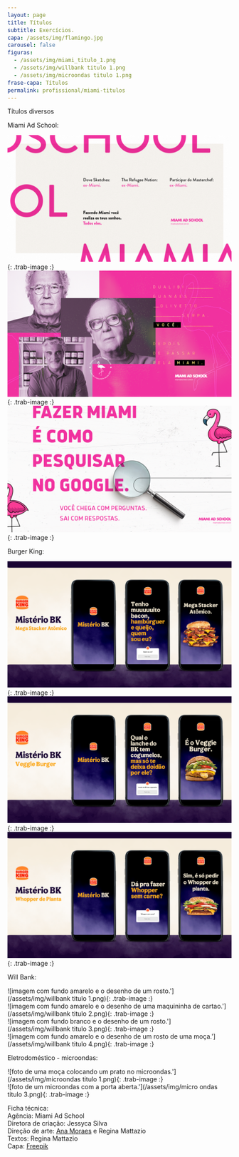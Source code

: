 ```yaml
---
layout: page
title: Títulos
subtitle: Exercícios.
capa: /assets/img/flamingo.jpg
carousel: false
figuras:
  - /assets/img/miami_titulo_1.png
  - /assets/img/willbank titulo 1.png
  - /assets/img/microondas titulo 1.png
frase-capa: Títulos
permalink: profissional/miami-titulos
---
```


Títulos diversos 

Miami Ad School:  

![imagem com fundo rosa claro e vários exemplos de conquistas de ex miamis.'](/assets/img/miami_titulo_1.png){: .trab-image :}  
![imagem com fundo rosa, fotos de Nizan Serpa e Olivetto.'](/assets/img/miami_titulo_2.png){: .trab-image :}  
![imagem com fundo de buscador do google.'](/assets/img/miami_titulo_3.png){: .trab-image :}  

Burger King:  

![sequencia de tres telas de celular com misterio bk mega stacker.'](/assets/img/bk_titulo_1.png){: .trab-image :}  
![sequencia de tres telas de celular com misterio bk veggie.'](/assets/img/bk_titulo_2.png){: .trab-image :}  
![sequencia de tres telas de celular com misterio bk whopper.'](/assets/img/bk_titulo_3.png){: .trab-image :}  

Will Bank:  

![imagem com fundo amarelo e o desenho de um rosto.'](/assets/img/willbank titulo 1.png){: .trab-image :}  
![imagem com fundo amarelo e o desenho de uma maquininha de cartao.'](/assets/img/willbank titulo 2.png){: .trab-image :}  
![imagem com fundo branco e o desenho de um rosto.'](/assets/img/willbank titulo 3.png){: .trab-image :}  
![imagem com fundo amarelo e o desenho de um rosto de uma moça.'](/assets/img/willbank titulo 4.png){: .trab-image :}  

Eletrodoméstico - microondas:  

![foto de uma moça colocando um prato no microondas.'](/assets/img/microondas titulo 1.png){: .trab-image :}  
![foto de um microondas com a porta aberta.'](/assets/img/micro ondas titulo 3.png){: .trab-image :}  

Ficha técnica:   
Agência: Miami Ad School   
Diretora de criação: Jessyca Silva  
Direção de arte: [Ana Moraes](https://anaflaviamoraes.com.br/) e Regina Mattazio  
Textos: Regina Mattazio  
Capa: [Freepik](https://br.freepik.com/fotos-vetores-gratis/aves)
